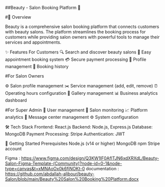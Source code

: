 ##Beauty - Salon Booking Platform 💅

#🎯 Overview

Beauty is a comprehensive salon booking platform that connects customers with beauty salons. The platform streamlines the booking process for customers while providing salon owners with powerful tools to manage their services and appointments.

✨ Features
For Customers
🔍 Search and discover beauty salons
📅 Easy appointment booking system
💳 Secure payment processing
📱 Profile management
📖 Booking history

#For Salon Owners

⚙️ Salon profile management
✂️ Service management (add, edit, remove)
⏰ Operating hours configuration
📸 Gallery management
📊 Business analytics dashboard

#For Super Admin
👥 User management
🏪 Salon monitoring
📈 Platform analytics
💌 Message center management
⚙️ System configuration

🛠️ Tech Stack
Frontend: React.js
Backend: Node.js, Express.js
Database: MongoDB
Payment Processing: Stripe
Authentication: JWT

🚀 Getting Started
Prerequisites
Node.js (v14 or higher)
MongoDB
npm 
Stripe account

Figma : https://www.figma.com/design/Q3KW1lF0AfITJN6xdXRXdL/Beauty-Salon-Figma-Template-(Community)?node-id=0-1&node-type=canvas&t=xMNAoOx0k6fjNOKt-0
documentation :  https://github.com/abdallah-aljbour/beauty-Salon/blob/main/Beauty%20Salon%20Booking%20Platform.docx

